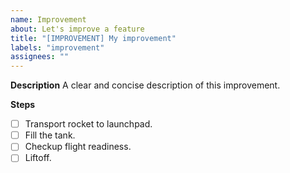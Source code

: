 ```yaml
---
name: Improvement
about: Let's improve a feature
title: "[IMPROVEMENT] My improvement"
labels: "improvement"
assignees: ""
---
```


**Description**
A clear and concise description of this improvement.

**Steps**

- [ ] Transport rocket to launchpad.
- [ ] Fill the tank.
- [ ] Checkup flight readiness.
- [ ] Liftoff.
